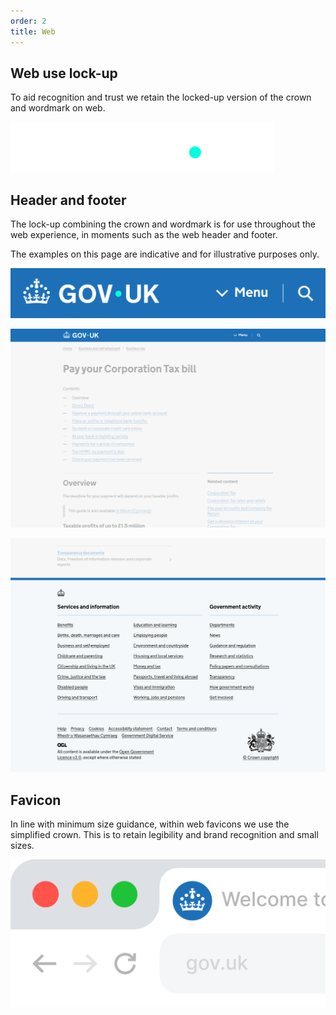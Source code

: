 ```yaml
---
order: 2
title: Web
---
```


## Web use lock-up

To aid recognition and trust we retain the locked-up version of the crown and wordmark on web.

![](../logo-elements/lockup.svg)

<!--
TODO:
- shouldn't be referencing file in other folder
- it's probably not the correct file either
-->

## Header and footer

The lock-up combining the crown and wordmark is for use throughout the web experience, in moments such as the web header and footer.

The examples on this page are indicative and for illustrative purposes only.

![Screenshot showing web header on mobile.](./web-header.png)

![Screenshot showing web header on desktop.](./web-header-example.png)

![Screenshot showing web footer on desktop.s](./web-footer-example.png)

## Favicon

In line with minimum size guidance, within web favicons we use the simplified crown. This is to retain legibility and brand recognition and small sizes.

![Mockup showing the favicon in a browser tab.](./favicon.png)
